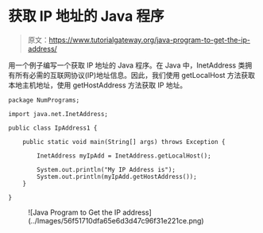 # 获取 IP 地址的 Java 程序

> 原文：<https://www.tutorialgateway.org/java-program-to-get-the-ip-address/>

用一个例子编写一个获取 IP 地址的 Java 程序。在 Java 中，InetAddress 类拥有所有必需的互联网协议(IP)地址信息。因此，我们使用 getLocalHost 方法获取本地主机地址，使用 getHostAddress 方法获取 IP 地址。

```
package NumPrograms;

import java.net.InetAddress;

public class IpAddress1 {

	public static void main(String[] args) throws Exception {

		InetAddress myIpAdd = InetAddress.getLocalHost();

		System.out.println("My IP Address is");
		System.out.println(myIpAdd.getHostAddress());
	}

}
```

<figure class="wp-block-image size-large">![Java Program to Get the IP address](../Images/56f51710dfa65e6d3d47c96f31e221ce.png)</figure>
